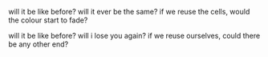 
will it be like before?
will it ever be the same?
if we reuse the cells,
would the colour start to fade?


will it be like before?
will i lose you again?
if we reuse ourselves,
could there be any other end?
